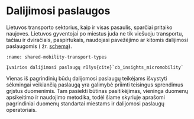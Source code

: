 # Dalijimosi paslaugos

Lietuvos transporto sektorius, kaip ir visas pasaulis, sparčiai pritaiko naujoves. Lietuvos gyventojai po miestus juda
ne tik viešuoju transportu, tačiau ir dviračiais, paspirtukais, naudojasi pavežėjimo ar kitomis dalijimosi paslaugomis (
žr. [schemą](shared-mobility-transport-types)).

```{figure} /images/standartai/shared-mobility-transport-types.png
:name: shared-mobility-transport-types

Įvairios dalijimosi paslaugų rūšys{cite}`cb_insights_micromobility`
```

Vienas iš pagrindinių būdų dalijomosi paslaugų teikėjams išvystyti sėkmingai veikiančią paslaugą yra galimybė priimti
teisingus sprendimus grįstus duomenimis. Tam pasiekti būtinas pasitikėjimas, vieninga duomenų apsikeitimo ir naudojimo
metodika, todėl šiame skyriuje aprašomi pagrindiniai duomenų standartai miestams ir dalijomosi paslaugų operatoriais.

```{tableofcontents}
```



